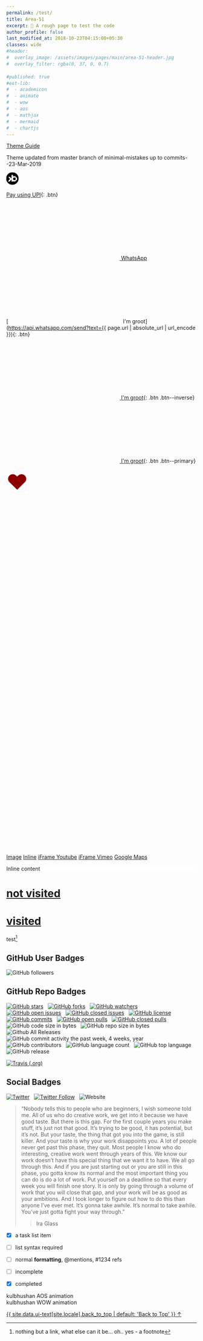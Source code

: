 ```yaml
---
permalink: /test/
title: Area-51
excerpt: 👾 A rough page to test the code
author_profile: false
last_modified_at: 2018-10-23T04:15:00+05:30
classes: wide
#header:
#  overlay_image: /assets/images/pages/main/area-51-header.jpg
#  overlay_filter: rgba(0, 37, 0, 0.7)

#published: true
#ext-lib:
#  - academicon
#  - animate
#  - wow
#  - aos
#  - mathjax
#  - mermaid
#  - chartjs
---
```


[Theme Guide](https://mmistakes.github.io/minimal-mistakes/docs/quick-start-guide/)

Theme updated from master branch of minimal-mistakes up to commits--23-Mar-2019


<a href="/test/">
  <img border="0" alt="site-logo" src="/assets/images/pages/main/kbc-logo-masthead.png">
</a>


[Pay using UPI](upi://pay?pa=kulbhushan@upi&pn=KULBHUSHAN&cu=INR){: .btn}



<a href="https://api.whatsapp.com/send?text={{ page.url | absolute_url | url_encode }}" onclick="window.open(this.href, 'window', 'left=20,top=20,width=500,height=500,toolbar=1,resizable=0'); return false;" title="{{ site.data.ui-text[site.locale].share_on_label | default: 'Share on' }} WhatsApp" class="btn btn--whatsapp"><svg class="icon"><use xlink:href="{{ 'icons.svg#icon-whatsapp' | prepend: 'assets/icons/' | absolute_url }}"></use></svg><span> WhatsApp</span></a>


[<svg class="icon"><use xlink:href="{{ 'icons.svg#icon-kbc-logo' | prepend: 'assets/icons/' | relative_url }}"></use></svg> I'm groot](https://api.whatsapp.com/send?text={{ page.url | absolute_url | url_encode }}){: .btn}

[<svg class="icon"><use xlink:href="{{ 'icons.svg#icon-kbc-logo' | prepend: 'assets/icons/' | relative_url }}"></use></svg> I'm groot](#){: .btn .btn--inverse}


[<svg class="icon"><use xlink:href="{{ 'icons.svg#icon-kbc-logo' | prepend: 'assets/icons/' | relative_url }}"></use></svg> I'm groot](#){: .btn .btn--primary}


<span style="color: darkred; font-size: 4em;">❤</span>

<svg class="icon icon--facebook"><use xlink:href="{{ 'icons.svg#icon-facebook' | prepend: 'assets/icons/' | relative_url }}"></use></svg> 

<svg class="" fill="#165b83" width="100px" height="100px"> <use xlink:href="{{ 'icons.svg#icon-reddit' | prepend: 'assets/icons/' | relative_url }}"></use></svg> 

<!-- Examples showing larger font sizes: -->
<span style="font-size: 1em;"><svg class="icon"><use xlink:href="{{ 'icons.svg#icon-github' | prepend: 'assets/icons/' | relative_url }}"></use></svg></span>
<span style="font-size: 2em;"><svg class="icon"><use xlink:href="{{ 'icons.svg#icon-github' | prepend: 'assets/icons/' | relative_url }}"></use></svg></span>
<span style="font-size: 3em;"><svg class="icon"><use xlink:href="{{ 'icons.svg#icon-github' | prepend: 'assets/icons/' | relative_url }}"></use></svg></span>
<span style="font-size: 4em;"><svg class="icon icon--reddit"><use xlink:href="{{ 'icons.svg#icon-reddit' | prepend: 'assets/icons/' | relative_url }}"></use></svg></span>




<a href="https://farm9.staticflickr.com/8642/16455005578_0fdfc6c3da_b.jpg" data-lity data-lity-desc="Photo of a flower">Image</a>
<a href="#inline" data-lity>Inline</a>
<a href="//www.youtube.com/watch?v=XSGBVzeBUbk" data-lity>iFrame Youtube</a>
<a href="//vimeo.com/1084537" data-lity>iFrame Vimeo</a>
<a href="//maps.google.com/maps?q=1600+Amphitheatre+Parkway,+Mountain+View,+CA" data-lity>Google Maps</a>

<div id="inline" style="background:#fff" class="lity-hide">
Inline content
</div>

# [not visited](https://www.nitj.ac.in)

# [visited](https://www.google.com)



test[^kb]

[^kb]: nothing but a link, what else can it be... oh.. yes - a footnote


## <i class="fas fa-link"></i>

## GitHub User Badges

![GitHub followers](https://img.shields.io/github/followers/Kulbhushan-Chand.svg?style=for-the-badge&logo=github&logoColor=white&maxAge=86400&longCache=true)


## GitHub Repo Badges

[![GitHub stars](https://img.shields.io/github/stars/Kulbhushan-Chand/Kulbhushan-Chand.github.io.svg?style=for-the-badge&logo=github&logoColor=white&maxAge=86400&longCache=true)](https://github.com/Kulbhushan-Chand/Kulbhushan-Chand.github.io/stargazers)
&nbsp;
[![GitHub forks](https://img.shields.io/github/forks/Kulbhushan-Chand/Kulbhushan-Chand.github.io.svg?style=for-the-badge&logo=github&logoColor=white&maxAge=86400&longCache=true)](https://github.com/Kulbhushan-Chand/Kulbhushan-Chand.github.io/network)
&nbsp;
[![GitHub watchers](https://img.shields.io/github/watchers/Kulbhushan-Chand/Kulbhushan-Chand.github.io.svg?style=for-the-badge&logo=github&logoColor=white&maxAge=86400&longCache=true)](https://github.com/Kulbhushan-Chand/Kulbhushan-Chand.github.io/watchers)
&nbsp;
[![GitHub open issues](https://img.shields.io/github/issues-raw/Kulbhushan-Chand/Kulbhushan-Chand.github.io.svg?style=for-the-badge&logo=github&logoColor=white&maxAge=86400&longCache=true)](https://github.com/Kulbhushan-Chand/Kulbhushan-Chand.github.io/issues)
&nbsp;
[![GitHub closed issues](https://img.shields.io/github/issues-closed-raw/Kulbhushan-Chand/Kulbhushan-Chand.github.io.svg?style=for-the-badge&logo=github&logoColor=white&maxAge=86400&longCache=true)](https://github.com/Kulbhushan-Chand/Kulbhushan-Chand.github.io/issues?q=is%3Aissue+is%3Aclosed)
&nbsp;
[![GitHub license](https://img.shields.io/github/license/Kulbhushan-Chand/Kulbhushan-Chand.github.io.svg?style=for-the-badge&logo=github&logoColor=white&maxAge=86400&longCache=true)](https://github.com/Kulbhushan-Chand/Kulbhushan-Chand.github.io/blob/master/LICENSE.md)
&nbsp;
[![GitHub commits](https://img.shields.io/github/last-commit/Kulbhushan-Chand/Kulbhushan-Chand.github.io.svg?style=for-the-badge&logo=github&logoColor=white&maxAge=86400&longCache=true)](https://github.com/Kulbhushan-Chand/Kulbhushan-Chand.github.io/commits)
&nbsp;
[![GitHub open pulls](https://img.shields.io/github/issues-pr-raw/Kulbhushan-Chand/Kulbhushan-Chand.github.io.svg?style=for-the-badge&logo=github&logoColor=white&maxAge=86400&longCache=true)](https://github.com/Kulbhushan-Chand/Kulbhushan-Chand.github.io/pulls)
&nbsp;
[![GitHub closed pulls](https://img.shields.io/github/issues-pr-closed-raw/Kulbhushan-Chand/Kulbhushan-Chand.github.io.svg?style=for-the-badge&logo=github&logoColor=white&maxAge=86400&longCache=true)](https://github.com/Kulbhushan-Chand/Kulbhushan-Chand.github.io/pulls?q=is%3Apr+is%3Aclosed)
&nbsp;
![GitHub code size in bytes](https://img.shields.io/github/languages/code-size/Kulbhushan-Chand/Kulbhushan-Chand.github.io.svg?style=for-the-badge&logo=github&logoColor=white&maxAge=86400&longCache=true)
&nbsp;
![GitHub repo size in bytes](https://img.shields.io/github/repo-size/Kulbhushan-Chand/Kulbhushan-Chand.github.io.svg?style=for-the-badge&logo=github&logoColor=white&maxAge=86400&longCache=true)
&nbsp;
![Github All Releases](https://img.shields.io/github/downloads/Kulbhushan-Chand/Kulbhushan-Chand.github.io/total.svg?style=for-the-badge&logo=github&logoColor=white&maxAge=86400&longCache=true)
&nbsp;
![GitHub commit activity the past week, 4 weeks, year](https://img.shields.io/github/commit-activity/y/Kulbhushan-Chand/Kulbhushan-Chand.github.io.svg?style=for-the-badge&logo=github&logoColor=white&maxAge=86400&longCache=true)
&nbsp;
![GitHub contributors](https://img.shields.io/github/contributors/Kulbhushan-Chand/Kulbhushan-Chand.github.io.svg?style=for-the-badge&logo=github&logoColor=white&maxAge=86400&longCache=true)
&nbsp;
![GitHub language count](https://img.shields.io/github/languages/count/Kulbhushan-Chand/Kulbhushan-Chand.github.io.svg?style=for-the-badge&logo=github&logoColor=white&maxAge=86400&longCache=true)
&nbsp;
![GitHub top language](https://img.shields.io/github/languages/top/Kulbhushan-Chand/Kulbhushan-Chand.github.io.svg?style=for-the-badge&logo=github&logoColor=white&maxAge=86400&longCache=true)
&nbsp;
![GitHub release](https://img.shields.io/github/release/Kulbhushan-Chand/Kulbhushan-Chand.github.io.svg?style=for-the-badge&logo=github&logoColor=white&maxAge=86400&longCache=true)
&nbsp;


[![Travis (.org)](https://img.shields.io/travis/Kulbhushan-Chand/Kulbhushan-Chand.github.io.svg?style=for-the-badge&logo=travis&maxAge=86400&longCache=true)](https://travis-ci.org/Kulbhushan-Chand/Kulbhushan-Chand.github.io)


## Social Badges

[![Twitter](https://img.shields.io/twitter/url/https/github.com/Kulbhushan-Chand/Kulbhushan-Chand.github.io.svg?style=for-the-badge&logo=twitter&maxAge=86400&longCache=true)](https://twitter.com/intent/tweet?text=Wow:&url=https%3A%2F%2Fgithub.com%2FKulbhushan-Chand%2FKulbhushan-Chand.github.io)
&nbsp;
[![Twitter Follow](https://img.shields.io/twitter/follow/ChandKulbhushan.svg?style=for-the-badge&label=Follow&logo=twitter&maxAge=86400&longCache=true)](https://twitter.com/intent/follow?screen_name=ChandKulbhushan)
&nbsp;
![Website](https://img.shields.io/website-up-down-green-red/http/kulbhushan-chand.github.io.svg?label=my-website&style=for-the-badge)



> “Nobody tells this to people who are beginners, I wish someone told me. All of us who do creative work, we get into it because we have good taste. But there is this gap. For the first couple years you make stuff, it’s just not that good. It’s trying to be good, it has potential, but it’s not. But your taste, the thing that got you into the game, is still killer. And your taste is why your work disappoints you. A lot of people never get past this phase, they quit. Most people I know who do interesting, creative work went through years of this. We know our work doesn’t have this special thing that we want it to have. We all go through this. And if you are just starting out or you are still in this phase, you gotta know its normal and the most important thing you can do is do a lot of work. Put yourself on a deadline so that every week you will finish one story. It is only by going through a volume of work that you will close that gap, and your work will be as good as your ambitions. And I took longer to figure out how to do this than anyone I’ve ever met. It’s gonna take awhile. It’s normal to take awhile. You’ve just gotta fight your way through.”
>> Ira Glass



- [x] a task list item
- [ ] list syntax required
- [ ] normal **formatting**, @mentions, #1234 refs
- [ ] incomplete
- [x] completed



<div class="item" data-aos="fade-up"> kulbhushan AOS animation </div>


<div class="wow zoomIn" data-wow-duration="0.5s">
 kulbhushan WOW animation
</div>


<canvas id="bar-chart-horizontal" width="100" height="100"></canvas>
<script>
new Chart(document.getElementById("bar-chart-horizontal"), {
    type: 'horizontalBar',
    data: {
      labels: ["Africa", "Asia", "Europe", "Latin America", "North America"],
      datasets: [
        {
          label: "Population (millions)",
          backgroundColor: ["#3e95cd", "#8e5ea2","#3cba9f","#e8c3b9","#c45850"],
          data: [2478,5267,734,784,433]
        }
      ]
    },
    options: {
      legend: { display: false },
      title: {
        display: true,
        text: 'Predicted world population (millions) in 2050'
      }
     
    }
});
 
</script>

<a href="#site-nav" class="back-to-top">{{ site.data.ui-text[site.locale].back_to_top | default: 'Back to Top' }} &uarr;</a>
